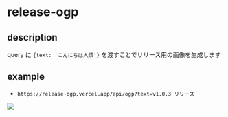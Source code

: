 # release-ogp

## description
query に
`{text: 'こんにちは人類'}` を渡すことでリリース用の画像を生成します

## example
- `https://release-ogp.vercel.app/api/ogp?text=v1.0.3 リリース`
<image src="https://release-ogp.vercel.app/api/ogp?text=v1.0.3 リリース" />
